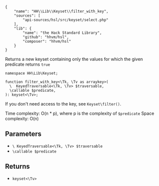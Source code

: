 ``` yamlmeta
{
    "name": "HH\\Lib\\Keyset\\filter_with_key",
    "sources": [
        "api-sources/hsl/src/keyset/select.php"
    ],
    "lib": {
        "name": "the Hack Standard Library",
        "github": "hhvm/hsl",
        "composer": "hhvm/hsl"
    }
}
```




Returns a new keyset containing only the values for which the given predicate
returns ` true `




``` Hack
namespace HH\Lib\Keyset;

function filter_with_key<\Tk, \Tv as arraykey>(
  \  KeyedTraversable<\Tk, \Tv> $traversable,
  \callable $predicate,
): keyset<\Tv>;
```




If you don't need access to the key, see ` Keyset\filter() `.




Time complexity: O(n * p), where p is the complexity of ` $predicate `
Space complexity: O(n)




## Parameters




+ ` \ KeyedTraversable<\Tk, \Tv> $traversable `
+ ` \callable $predicate `




## Returns




* ` keyset<\Tv> `
<!-- HHAPIDOC -->
